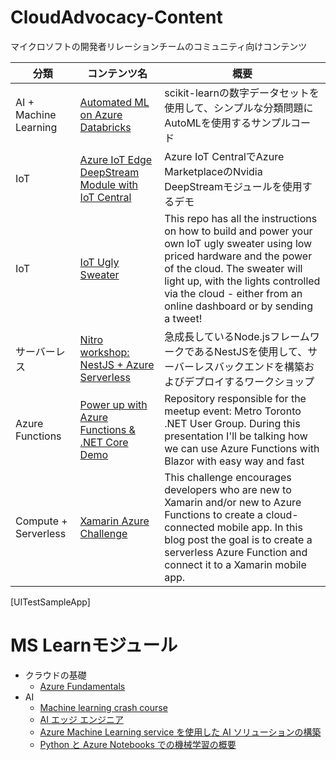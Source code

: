 # CloudAdvocacy-Content
マイクロソフトの開発者リレーションチームのコミュニティ向けコンテンツ

| 分類 | コンテンツ名     |  概要    | 
| ---------- | ---------- | ---------- | 
|AI + Machine Learning| [Automated ML on Azure Databricks](https://github.com/Azure/MachineLearningNotebooks/blob/master/how-to-use-azureml/azure-databricks/automl/automl-databricks-local-01.ipynb)      |scikit-learnの数字データセットを使用して、シンプルな分類問題にAutoMLを使用するサンプルコード|
| IoT | [Azure IoT Edge DeepStream Module with IoT Central](https://github.com/toolboc/azure-iot-edge-deepstream-module-with-iot-central) | Azure IoT CentralでAzure MarketplaceのNvidia DeepStreamモジュールを使用するデモ | 
| IoT | [IoT Ugly Sweater](https://github.com/jimbobbennett/IoTUglySweater) | This repo has all the instructions on how to build and power your own IoT ugly sweater using low priced hardware and the power of the cloud. The sweater will light up, with the lights controlled via the cloud - either from an online dashboard or by sending a tweet! | 
| サーバーレス | [Nitro workshop: NestJS + Azure Serverless](https://aka.ms/nitro-ws) | 急成長しているNode.jsフレームワークであるNestJSを使用して、サーバーレスバックエンドを構築およびデプロイするワークショップ | 
| Azure Functions | [Power up with Azure Functions & .NET Core Demo](https://github.com/glaucia86/dotnet-toronto-meetup) | Repository responsible for the meetup event: Metro Toronto .NET User Group. During this presentation I'll be talking how we can use Azure Functions with Blazor with easy way and fast | 
| Compute + Serverless | [Xamarin Azure Challenge](https://github.com/xamarin/xamarinazurechallenge) | This challenge encourages developers who are new to Xamarin and/or new to Azure Functions to create a cloud-connected mobile app. In this blog post the goal is to create a serverless Azure Function and connect it to a Xamarin mobile app. | 
[UITestSampleApp]


# MS Learnモジュール

- クラウドの基礎
  - [Azure Fundamentals](https://aka.ms/AFUN-LP)
- AI
  - [Machine learning crash course](https://aka.ms/MLCrashCourse-LP)
  - [AI エッジ エンジニア](https://aka.ms/AIEdge-LP)
  - [Azure Machine Learning service を使用した AI ソリューションの構築](https://aka.ms/usingAzureML-LP)
  - [Python と Azure Notebooks での機械学習の概要](https://aka.ms/MLIntro-wPython-LP)
  
